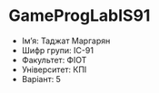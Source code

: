 # GameProgLabIS91

- Ім’я: Таджат Маргарян
- Шифр групи: ІС-91
- Факультет: ФІОТ
- Університет: КПІ
- Варіант: 5
